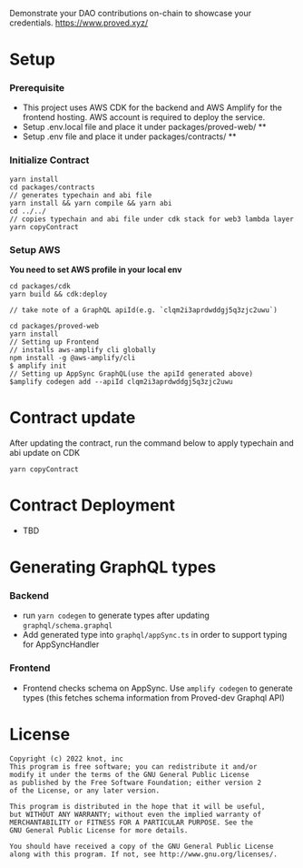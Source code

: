 
Demonstrate your DAO contributions on-chain to showcase your credentials. https://www.proved.xyz/

# Setup
### Prerequisite
- This project uses AWS CDK for the backend and AWS Amplify for the frontend hosting. AWS account is required to deploy the service.
- Setup .env.local file and place it under packages/proved-web/ **
- Setup .env file and place it under packages/contracts/ **

### Initialize Contract

```
yarn install
cd packages/contracts
// generates typechain and abi file
yarn install && yarn compile && yarn abi
cd ../../
// copies typechain and abi file under cdk stack for web3 lambda layer
yarn copyContract
```

### Setup AWS
**You need to set AWS profile in your local env**

```
cd packages/cdk
yarn build && cdk:deploy

// take note of a GraphQL apiId(e.g. `clqm2i3aprdwddgj5q3zjc2uwu`)

cd packages/proved-web
yarn install
// Setting up Frontend
// installs aws-amplify cli globally
npm install -g @aws-amplify/cli
$ amplify init
// Setting up AppSync GraphQL(use the apiId generated above)
$amplify codegen add --apiId clqm2i3aprdwddgj5q3zjc2uwu
```

# Contract update

After updating the contract, run the command below to apply typechain and abi update on CDK

```
yarn copyContract
```

# Contract Deployment

- TBD

# Generating GraphQL types

### Backend

- run `yarn codegen` to generate types after updating `graphql/schema.graphql`
- Add generated type into `graphql/appSync.ts` in order to support typing for AppSyncHandler

### Frontend

- Frontend checks schema on AppSync. Use `amplify codegen` to generate types (this fetches schema information from Proved-dev Graphql API)

# License
```
Copyright (c) 2022 knot, inc
This program is free software; you can redistribute it and/or
modify it under the terms of the GNU General Public License
as published by the Free Software Foundation; either version 2
of the License, or any later version.

This program is distributed in the hope that it will be useful,
but WITHOUT ANY WARRANTY; without even the implied warranty of
MERCHANTABILITY or FITNESS FOR A PARTICULAR PURPOSE. See the
GNU General Public License for more details.

You should have received a copy of the GNU General Public License
along with this program. If not, see http://www.gnu.org/licenses/.
```

